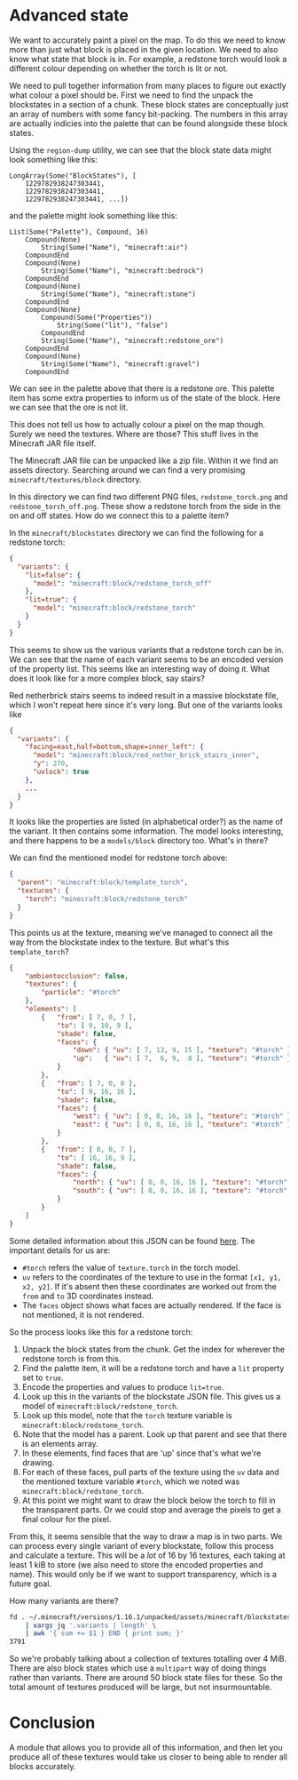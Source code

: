 # Advanced state

We want to accurately paint a pixel on the map. To do this we need to know more
than just what block is placed in the given location. We need to also know what
state that block is in. For example, a redstone torch would look a different
colour depending on whether the torch is lit or not.

We need to pull together information from many places to figure out exactly what
colour a pixel should be. First we need to find the unpack the blockstates in a
section of a chunk. These block states are conceptually just an array of numbers
with some fancy bit-packing. The numbers in this array are actually indicies
into the palette that can be found alongside these block states.

Using the `region-dump` utility, we can see that the block state data might look
something like this:

```
LongArray(Some("BlockStates"), [
    1229782938247303441, 
    1229782938247303441,
    1229782938247303441, ...])
```

and the palette might look something like this:

```
List(Some("Palette"), Compound, 16)
    Compound(None)                        
        String(Some("Name"), "minecraft:air")                    
    CompoundEnd                    
    Compound(None)                        
        String(Some("Name"), "minecraft:bedrock")     
    CompoundEnd                
    Compound(None)      
        String(Some("Name"), "minecraft:stone")       
    CompoundEnd            
    Compound(None)                 
        Compound(Some("Properties"))                     
            String(Some("lit"), "false")     
        CompoundEnd         
        String(Some("Name"), "minecraft:redstone_ore")
    CompoundEnd
    Compound(None)
        String(Some("Name"), "minecraft:gravel")
    CompoundEnd
```

We can see in the palette above that there is a redstone ore. This palette item
has some extra properties to inform us of the state of the block. Here we can
see that the ore is not lit.

This does not tell us how to actually colour a pixel on the map though. Surely
we need the textures. Where are those? This stuff lives in the Minecraft JAR
file itself.

The Minecraft JAR file can be unpacked like a zip file. Within it we find an
assets directory. Searching around we can find a very promising `minecraft/textures/block`
directory.

In this directory we can find two different PNG files, `redstone_torch.png` and
`redstone_torch_off.png`. These show a redstone torch from the side in the on
and off states. How do we connect this to a palette item?

In the `minecraft/blockstates` directory we can find the following for a
redstone torch:

```json
{
  "variants": {
    "lit=false": {
      "model": "minecraft:block/redstone_torch_off"
    },
    "lit=true": {
      "model": "minecraft:block/redstone_torch"
    }
  }
}
```

This seems to show us the various variants that a redstone torch can be in. We
can see that the name of each variant seems to be an encoded version of the
property list. This seems like an interesting way of doing it. What does it look
like for a more complex block, say stairs?

Red netherbrick stairs seems to indeed result in a massive blockstate file,
which I won't repeat here since it's very long. But one of the variants looks
like

```json
{
  "variants": {
    "facing=east,half=bottom,shape=inner_left": {
      "model": "minecraft:block/red_nether_brick_stairs_inner",
      "y": 270,
      "uvlock": true
    },
    ...
  }
}
```

It looks like the properties are listed (in alphabetical order?) as the name of
the variant. It then contains some information. The model looks interesting, and
there happens to be a `models/block` directory too. What's in there?

We can find the mentioned model for redstone torch above:

```json
{
  "parent": "minecraft:block/template_torch",
  "textures": {
    "torch": "minecraft:block/redstone_torch"
  }
}
```

This points us at the texture, meaning we've managed to connect all the way from
the blockstate index to the texture. But what's this `template_torch`?

```json
{
    "ambientocclusion": false,
    "textures": {
        "particle": "#torch"
    },
    "elements": [
        {   "from": [ 7, 0, 7 ],
            "to": [ 9, 10, 9 ],
            "shade": false,
            "faces": {
                "down": { "uv": [ 7, 13, 9, 15 ], "texture": "#torch" },
                "up":   { "uv": [ 7,  6, 9,  8 ], "texture": "#torch" }
            }
        },
        {   "from": [ 7, 0, 0 ],
            "to": [ 9, 16, 16 ],
            "shade": false,
            "faces": {
                "west": { "uv": [ 0, 0, 16, 16 ], "texture": "#torch" },
                "east": { "uv": [ 0, 0, 16, 16 ], "texture": "#torch" }
            }
        },
        {   "from": [ 0, 0, 7 ],
            "to": [ 16, 16, 9 ],
            "shade": false,
            "faces": {
                "north": { "uv": [ 0, 0, 16, 16 ], "texture": "#torch" },
                "south": { "uv": [ 0, 0, 16, 16 ], "texture": "#torch" }
            }
        }
    ]
}
```

Some detailed information about this JSON can be found
[here](https://minecraft.gamepedia.com/Model). The important details for us are:

* `#torch` refers the value of `texture.torch` in the torch model.
* `uv` refers to the coordinates of the texture to use in the format 
  `[x1, y1,  x2, y2]`. If it's absent then these coordinates are worked out from the `from`
  and `to` 3D coordinates instead.
* The `faces` object shows what faces are actually rendered. If the face is not
  mentioned, it is not rendered.

So the process looks like this for a redstone torch:

1. Unpack the block states from the chunk. Get the index for wherever the
   redstone torch is from this.
2. Find the palette item, it will be a redstone torch and have a `lit` property
   set to `true`.
3. Encode the properties and values to produce `lit=true`.
4. Look up this in the variants of the blockstate JSON file. This gives us a
   model of `minecraft:block/redstone_torch`.
5. Look up this model, note that the `torch` texture variable is 
   `minecraft:block/redstone_torch`.
6. Note that the model has a parent. Look up that parent and see that there is
   an elements array.
7. In these elements, find faces that are 'up' since that's what we're drawing.
8. For each of these faces, pull parts of the texture using the `uv` data and
   the mentioned texture variable `#torch`, which we noted was
   `minecraft:block/redstone_torch`.
9. At this point we might want to draw the block below the torch to fill in the
   transparent parts. Or we could stop and average the pixels to get a final
   colour for the pixel.

From this, it seems sensible that the way to draw a map is in two parts. We can
process every single variant of every blockstate, follow this process and
calculate a texture. This will be a *lot* of 16 by 16 textures, each taking at
least 1 kiB to store (we also need to store the encoded properties and name).
This would only be if we want to support transparency, which is a future goal.

How many variants are there?

```bash
fd . ~/.minecraft/versions/1.16.1/unpacked/assets/minecraft/blockstates \
    | xargs jq '.variants | length' \
    | awk '{ sum += $1 } END { print sum; }'
3791
```

So we're probably talking about a collection of textures totalling over 4 MiB.
There are also block states which use a `multipart` way of doing things rather
than variants. There are around 50 block state files for these. So the total
amount of textures produced will be large, but not insurmountable.

# Conclusion

A module that allows you to provide all of this information, and then let you
produce all of these textures would take us closer to being able to render all
blocks accurately.